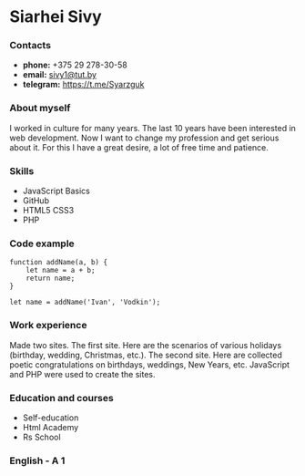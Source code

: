 # Siarhei Sivy

### Contacts
* **phone:** +375 29 278-30-58
* **email:** sivy1@tut.by
* **telegram:** https://t.me/Syarzguk

### About myself
I worked in culture for many years. The last 10 years have been interested in web development. Now I want to change my profession and get serious about it. For this I have a great desire, a lot of free time and patience.

### Skills
* JavaScript Basics
* GitHub
* HTML5 CSS3
* PHP

### Code example
```
function addName(a, b) {
    let name = a + b;
    return name;
}
                
let name = addName('Ivan', 'Vodkin');
```

### Work experience
Made two sites. The first site. Here are the scenarios of various holidays (birthday, wedding, Christmas, etc.).
The second site. Here are collected poetic congratulations on birthdays, weddings, New Years, etc. JavaScript and PHP were used to create the sites.

### Education and courses
* Self-education
* Html Academy
* Rs School

### English - A 1